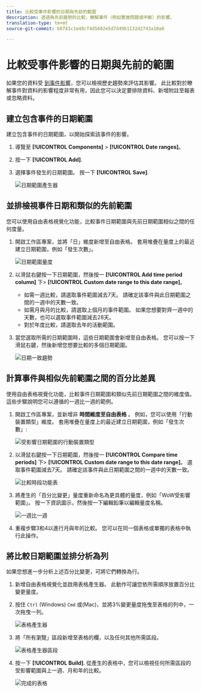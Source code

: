 ```yaml
---
title: 比較受事件影響的日期與先前的範圍
description: 透過與先前趨勢的比較，瞭解事件（例如實施問題或中斷）的影響。
translation-type: tm+mt
source-git-commit: b8741c1e48cf4d5602e5d7d49b1132d2743a10a0

---
```



# 比較受事件影響的日期與先前的範圍

如果您的資料受 [到事件影響](/help/technotes/event-impacted.md)，您可以檢視歷史趨勢來評估其影響。 此比較對於瞭解事件對資料的影響程度非常有用，因此您可以決定要排除資料、新增附註至報表或忽略資料。

## 建立包含事件的日期範圍

建立包含事件的日期範圍，以開始探索該事件的影響。

1. 導覽至 **[!UICONTROL Components]** > **[!UICONTROL Date ranges]**。
2. 按一下 **[!UICONTROL Add]**.
3. 選擇事件發生的日期範圍。 按一下 **[!UICONTROL Save]**.

   ![日期範圍產生器](assets/date_range_builder.png)

## 並排檢視事件日期和類似的先前範圍

您可以使用自由表格視覺化功能，比較事件日期範圍與先前日期範圍相似之間的任何度量。

1. 開啟工作區專案，並將「日」維度新增至自由表格。 套用堆疊在量度上的最近建立日期範圍，例如「發生次數」。

   ![日期範圍量度](assets/date_range_metric.png)

2. 以滑鼠右鍵按一下日期範圍，然後按一 **[!UICONTROL Add time period column]** 下> **[!UICONTROL Custom date range to this date range]**。
   * 如需一週比較，請選取事件範圍減去7天。 請確定該事件與此日期範圍之間的一週中的天數一致。
   * 如需月與月的比較，請選取上個月的事件範圍。 如果您想要對齊一週中的天數，也可以選取事件範圍減去28天。
   * 對於年度比較，請選取去年的活動範圍。
3. 當您選取所需的日期範圍時，這些日期範圍會新增至自由表格。 您可以按一下滑鼠右鍵，然後新增您想要比較的多個日期範圍。

   ![日期一致趨勢](assets/date_aligned_trends.png)

## 計算事件與相似先前範圍之間的百分比差異

使用自由表格視覺化功能，比較事件日期範圍和類似先前日期範圍之間的維度值。 這些步驟說明您可以遵循的一週比一週的範例。

1. 開啟工作區專案，並新增非 **時間維度至自由表格** 。 例如，您可以使用「行動裝置類型」維度。 套用堆疊在量度上的最近建立日期範圍，例如「發生次數」:

   ![受影響日期範圍的行動裝置類型](assets/mobile_device_type.png)

2. 以滑鼠右鍵按一下日期範圍，然後按一 **[!UICONTROL Compare time periods]** 下> **[!UICONTROL Custom date range to this date range]**。 選取事件範圍減去7天。 請確定該事件與此日期範圍之間的一週中的天數一致。

   ![比較時段功能表](assets/compare_time_custom.png)

3. 將產生的「百分比變更」量度重新命名為更具體的量度，例如「WoW受影響範圍」。 按一下資訊圖示，然後按一下編輯鉛筆以編輯量度名稱。

   ![一週比一週](assets/wow_affected_range.png)

4. 重複步驟3和4以進行月與年的比較。 您可以在同一個表格或單獨的表格中執行此操作。

## 將比較日期範圍並排分析為列

如果您想進一步分析上述百分比變更，可將它們轉換為行。

1. 新增自由表格視覺化並啟用表格產生器。 此動作可讓您依所需順序放置百分比變更量度。
2. 按住 `Ctrl` (Windows) `Cmd` 或(Mac)，並將3%變更量度拖曳至表格的列中，一次拖曳一列。

   ![表格產生器](assets/table_builder.png)

3. 將「所有瀏覽」區段新增至表格的欄，以及任何其他所需區段。

   ![表格產生器區段](assets/table_builder_segments.png)

4. 按一下 **[!UICONTROL Build]**. 從產生的表格中，您可以檢視任何所需區段的受影響範圍與上一週、月和年的比較。

   ![完成的表格](assets/table_builder_finished.png)
